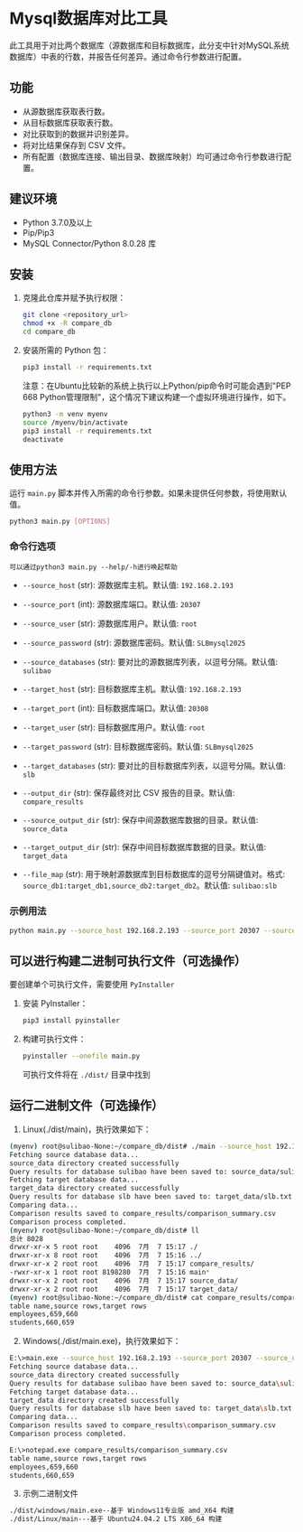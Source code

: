 # Mysql数据库对比工具

此工具用于对比两个数据库（源数据库和目标数据库，此分支中针对MySQL系统数据库）中表的行数，并报告任何差异。通过命令行参数进行配置。

## 功能

- 从源数据库获取表行数。
- 从目标数据库获取表行数。
- 对比获取到的数据并识别差异。
- 将对比结果保存到 CSV 文件。
- 所有配置（数据库连接、输出目录、数据库映射）均可通过命令行参数进行配置。

## 建议环境

- Python 3.7.0及以上
- Pip/Pip3
- MySQL Connector/Python 8.0.28 库

## 安装

1. 克隆此仓库并赋予执行权限：

   ```bash
   git clone <repository_url>
   chmod +x -R compare_db
   cd compare_db
   ```

2. 安装所需的 Python 包：

   ```bash
   pip3 install -r requirements.txt
   ```
   注意：在Ubuntu比较新的系统上执行以上Python/pip命令时可能会遇到"PEP 668 Python管理限制"，这个情况下建议构建一个虚拟环境进行操作，如下。
   
   ```bash
   python3 -m venv myenv
   source /myenv/bin/activate
   pip3 install -r requirements.txt
   deactivate
   ```

## 使用方法

运行 `main.py` 脚本并传入所需的命令行参数。如果未提供任何参数，将使用默认值。

```bash
python3 main.py [OPTIONS]
```

### 命令行选项

`可以通过python3 main.py --help/-h进行唤起帮助`
- `--source_host` (str): 源数据库主机。默认值: `192.168.2.193`
- `--source_port` (int): 源数据库端口。默认值: `20307`
- `--source_user` (str): 源数据库用户。默认值: `root`
- `--source_password` (str): 源数据库密码。默认值: `SLBmysql2025`
- `--source_databases` (str): 要对比的源数据库列表，以逗号分隔。默认值: `sulibao`

- `--target_host` (str): 目标数据库主机。默认值: `192.168.2.193`
- `--target_port` (int): 目标数据库端口。默认值: `20308`
- `--target_user` (str): 目标数据库用户。默认值: `root`
- `--target_password` (str): 目标数据库密码。默认值: `SLBmysql2025`
- `--target_databases` (str): 要对比的目标数据库列表，以逗号分隔。默认值: `slb`

- `--output_dir` (str): 保存最终对比 CSV 报告的目录。默认值: `compare_results`
- `--source_output_dir` (str): 保存中间源数据库数据的目录。默认值: `source_data`
- `--target_output_dir` (str): 保存中间目标数据库数据的目录。默认值: `target_data`

- `--file_map` (str): 用于映射源数据库到目标数据库的逗号分隔键值对。格式: `source_db1:target_db1,source_db2:target_db2`。默认值: `sulibao:slb`

### 示例用法
```bash
python main.py --source_host 192.168.2.193 --source_port 20307 --source_user root --source_password SLBmysql2025 --source_databases sulibao --target_host 192.168.2.193 --target_port 20308 --target_user root --target_password SLBmysql2025 --target_databases slb --file_map sulibao:slb --output_dir compare_results
```

## 可以进行构建二进制可执行文件（可选操作）

要创建单个可执行文件，需要使用 `PyInstaller`

1. 安装 PyInstaller：
   ```bash
   pip3 install pyinstaller
   ```
2. 构建可执行文件：
   ```bash
   pyinstaller --onefile main.py
   ```
   可执行文件将在 `./dist/` 目录中找到

## 运行二进制文件（可选操作）

1. Linux(./dist/main)，执行效果如下：
```bash
(myenv) root@sulibao-None:~/compare_db/dist# ./main --source_host 192.168.2.193 --source_port 20307 --source_user root --source_password SLBmysql2025 --source_databases sulibao --target_host 192.168.2.193 --target_port 20308 --target_user root --target_password SLBmysql2025 --target_databases slb --file_map sulibao:slb --output_dir compare_results
Fetching source database data...
source_data directory created successfully
Query results for database sulibao have been saved to: source_data/sulibao.txt
Fetching target database data...
target_data directory created successfully
Query results for database slb have been saved to: target_data/slb.txt
Comparing data...
Comparison results saved to compare_results/comparison_summary.csv
Comparison process completed.
(myenv) root@sulibao-None:~/compare_db/dist# ll
总计 8028
drwxr-xr-x 5 root root    4096  7月  7 15:17 ./
drwxr-xr-x 8 root root    4096  7月  7 15:16 ../
drwxr-xr-x 2 root root    4096  7月  7 15:17 compare_results/
-rwxr-xr-x 1 root root 8198280  7月  7 15:16 main*
drwxr-xr-x 2 root root    4096  7月  7 15:17 source_data/
drwxr-xr-x 2 root root    4096  7月  7 15:17 target_data/
(myenv) root@sulibao-None:~/compare_db/dist# cat compare_results/comparison_summary.csv 
table name,source rows,target rows
employees,659,660
students,660,659
```

2. Windows(./dist/main.exe)，执行效果如下：

```bash
E:\>main.exe --source_host 192.168.2.193 --source_port 20307 --source_user root --source_password SLBmysql2025 --source_databases sulibao --target_host 192.168.2.193 --target_port 20308 --target_user root --target_password SLBmysql2025 --target_databases slb --file_map sulibao:slb --output_dir compare_results
Fetching source database data...
source_data directory created successfully
Query results for database sulibao have been saved to: source_data\sulibao.txt
Fetching target database data...
target_data directory created successfully
Query results for database slb have been saved to: target_data\slb.txt
Comparing data...
Comparison results saved to compare_results\comparison_summary.csv
Comparison process completed.

E:\>notepad.exe compare_results/comparison_summary.csv
table name,source rows,target rows
employees,659,660
students,660,659
```

3. 示例二进制文件

```bash
./dist/windows/main.exe--基于 Windows11专业版 amd_X64 构建
./dist/Linux/main---基于 Ubuntu24.04.2 LTS X86_64 构建
```
